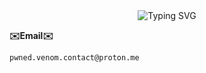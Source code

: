 <div align="center">
  <img src="https://readme-typing-svg.herokuapp.com?font=Fira+Code&size=25&duration=3000&pause=1000&color=F7F7F7&center=true&vCenter=true&width=435&lines=Software+Developer;Computer+Enthusiast;Always+Learning;Studying..." alt="Typing SVG" />
</div>

**✉️Email✉️**
```
pwned.venom.contact@proton.me
```

```

```
